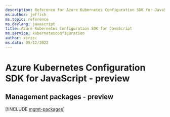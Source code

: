 ```yaml
---
description: Reference for Azure Kubernetes Configuration SDK for JavaScript
ms.author: jeffish
ms.topic: reference
ms.devlang: javascript
title: Azure Kubernetes Configuration SDK for JavaScript
ms.service: kubernetesconfiguration
author: xirzec
ms.data: 09/12/2022
---
```

# Azure Kubernetes Configuration SDK for JavaScript - preview

## Management packages - preview
[!INCLUDE [mgmt-packages](kubernetes-configuration-mgmt-index.md)]